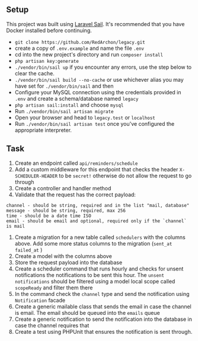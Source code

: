 ## Setup

This project was built using [Laravel Sail](https://laravel.com/docs/9.x/sail#main-content). It's recommended that you have Docker installed before continuing.
- `git clone https://github.com/RedArchon/legacy.git`
- create a copy of `.env.example` and name the file `.env`
- cd into the new project's directory and run `composer install`
- `php artisan key:generate`
- `./vendor/bin/sail up` if you encounter any errors, use the step below to clear the cache.
- `./vendor/bin/sail build --no-cache` or use whichever alias you may have set for `./vendor/bin/sail` and then 
- Configure your MySQL connection using the credentials provided in `.env` and create a schema/database named `legacy`
- `php artisan sail:install` and choose `mysql`
- Run `./vendor/bin/sail artisan migrate`
- Open your browser and head to `legacy.test` or `localhost`
- Run `./vendor/bin/sail artisan test` once you've configured the appropriate interpreter.


## Task
1. Create an endpoint called `api/reminders/schedule` 
2. Add a custom middleware for this endpoint that checks the header `X-SCHEDULER-HEADER` to be `secret!` otherwise do not allow the request to go through 
3. Create a controller and handler method 
4. Validate that the request has the correct payload: 

```
channel - should be string, required and in the list "mail, database"
message - should be string, required, max 256
time - should be a date time ISO
email - should be email and optional, required only if the `channel` is mail 
```

1. Create a migration for a new table called `schedulers` with the columns above. Add some more status columns to the migration (`sent_at` `failed_at` )
2. Create a model with the columns above 
3. Store the request payload into the database
4. Create a scheduler command that runs hourly and checks for unsent notifications the notifications to be sent this hour. The `unsent notifications` should be filtered using a model local scope called `scopeReady` and filter them there  
5. In the command check the `channel` type and send the notification using `Notification` facade
6. Create a generic mailable class that sends the email in case the channel is email. The email should be queued into the `emails` queue
7. Create a generic notification to send the notification into the database in case the channel requires that
8. Create a test using PHPUnit that ensures the notification is sent through.

